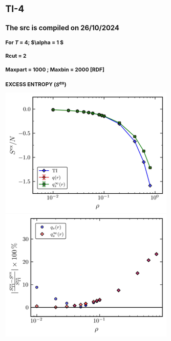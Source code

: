 # TI-4
## The src is compiled on 26/10/2024
### For $T$ = 4; $\alpha = 1 $
### Rcut = 2 
### Maxpart = 1000 ; Maxbin = 2000 [RDF]

### EXCESS ENTROPY $(S^{\mathrm{ex}})$

![Excess Entropy](PLOT_SCRIPTS/S_excess.jpg)
![Excess Entropy-Error](PLOT_SCRIPTS/S_excess_APE.jpg)